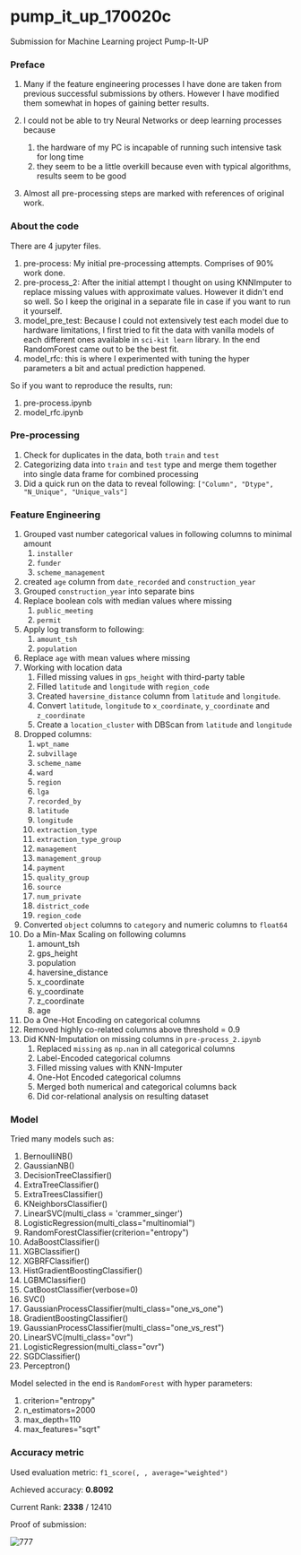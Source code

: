 # pump_it_up_170020c

Submission for Machine Learning project Pump-It-UP

### Preface

1. Many if the feature engineering processes I have done are taken from previous 
successful submissions by others. However I have modified them somewhat in hopes of 
gaining better results.

2. I could not be able to try Neural Networks or deep learning processes because 
    
    1. the hardware of my PC is incapable of running such intensive task for long time
    2. they seem to be a little overkill because even with typical algorithms, results seem to be good

3. Almost all pre-processing steps are marked with references of original work.

### About the code

There are 4 jupyter files.
1. pre-process: My initial pre-processing attempts. Comprises of 90% work done.
2. pre-process_2: After the initial attempt I thought on using KNNImputer to replace missing values with approximate values.
However it didn't end so well. So I keep the original in a separate file in case if you want to run it yourself.
3. model_pre_test: Because I could not extensively test each model due to hardware limitations,
I first tried to fit the data with vanilla models of each different ones available in `sci-kit learn` library.
In the end RandomForest came out to be the best fit.
4. model_rfc: this is where I experimented with tuning the hyper parameters a bit and actual prediction happened.

So if you want to reproduce the results, run:
1. pre-process.ipynb
2. model_rfc.ipynb

### Pre-processing

1. Check for duplicates in the data, both `train` and `test`
2. Categorizing data into `train` and `test` type and merge them together into single data frame for combined processing
3. Did a quick run on the data to reveal following: `["Column", "Dtype", "N_Unique", "Unique_vals"]`

### Feature Engineering

1. Grouped vast number categorical values in following columns to minimal amount
    1. `installer`
    2. `funder`
    3. `scheme_management`
2. created `age` column from `date_recorded` and `construction_year`
3. Grouped `construction_year` into separate bins 
4. Replace boolean cols with median values where missing
    1. `public_meeting`
    2. `permit`
5. Apply log transform to following:
    1. `amount_tsh`
    2. `population`
6. Replace `age` with mean values where missing
7. Working with location data
    1. Filled missing values in `gps_height` with third-party table
    2. Filled `latitude` and `longitude` with `region_code`
    3. Created `haversine_distance` column from `latitude` and `longitude`.
    4. Convert `latitude`, `longitude` to `x_coordinate`, `y_coordinate` and `z_coordinate`
    5. Create a `location_cluster` with DBScan from `latitude` and `longitude`
8. Dropped columns:
    1. `wpt_name`
    2. `subvillage`
    3. `scheme_name`
    4. `ward`
    5. `region`
    6. `lga`
    7. `recorded_by`
    8. `latitude`
    9. `longitude`
    10. `extraction_type`
    11. `extraction_type_group`
    12. `management`
    13. `management_group`
    14. `payment`
    15. `quality_group`
    16. `source`
    17. `num_private`
    18. `district_code`
    19. `region_code`
9. Converted `object` columns to `category` and numeric columns to `float64`
10. Do a Min-Max Scaling on following columns
    1. amount_tsh
    2. gps_height
    3. population
    4. haversine_distance
    5. x_coordinate
    6. y_coordinate
    7. z_coordinate
    8. age
11. Do a One-Hot Encoding on categorical columns
12. Removed highly co-related columns above threshold = 0.9
13. Did KNN-Imputation on missing columns in `pre-process_2.ipynb`
    1. Replaced `missing` as `np.nan` in all categorical columns
    2. Label-Encoded categorical columns
    3. Filled missing values with KNN-Imputer
    4. One-Hot Encoded categorical columns
    5. Merged both numerical and categorical columns back
    6. Did cor-relational analysis on resulting dataset
    
### Model

Tried many models such as:
1. BernoulliNB()
2. GaussianNB()
3. DecisionTreeClassifier()
1. ExtraTreeClassifier()
1. ExtraTreesClassifier()
1. KNeighborsClassifier()
1. LinearSVC(multi_class = 'crammer_singer')
1. LogisticRegression(multi_class="multinomial")
1. RandomForestClassifier(criterion="entropy")
1. AdaBoostClassifier()
1. XGBClassifier()
1. XGBRFClassifier()
1. HistGradientBoostingClassifier()
1. LGBMClassifier()
1. CatBoostClassifier(verbose=0)
1. SVC()
1. GaussianProcessClassifier(multi_class="one_vs_one")
1. GradientBoostingClassifier()
1. GaussianProcessClassifier(multi_class="one_vs_rest")
1. LinearSVC(multi_class="ovr")
1. LogisticRegression(multi_class="ovr")
1. SGDClassifier()
1. Perceptron()


Model selected in the end is `RandomForest` with hyper parameters:
1. criterion="entropy"
2. n_estimators=2000
3. max_depth=110
4. max_features="sqrt"

### Accuracy metric

Used evaluation metric: `f1_score(, , average="weighted")`

Achieved accuracy: **0.8092**

Current Rank: **2338** / 12410

Proof of submission:

![777](https://user-images.githubusercontent.com/46846338/133297002-41710230-74df-453d-b4a6-b26930b1bee7.png)
